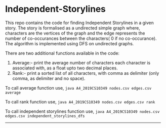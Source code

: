 # Independent-Storylines
This repo contains the code for finding Independent Storylines in a given story. The story is formalised as a undirected simple graph where, characters are the vertices of the graph and the edge represents the number of co-occurances between the characters( 0 if no co-occurance). The algorithm is implemented using DFS on undirected graphs.

There are two additional functions available in the code:
1. Average:- print the average number of characters each character is associated with, as a float upto two decimal places.
2. Rank:- print a sorted list of all characters, with comma as delimiter (only comma, as delimiter and no space).

To call average function use, ```java A4_2019CS10349 nodes.csv edges.csv average```

To call rank function use, ```java A4_2019CS10349 nodes.csv edges.csv rank```

To call independent storylines function use, ```java A4_2019CS10349 nodes.csv edges.csv independent_storylines_dfs```




---

